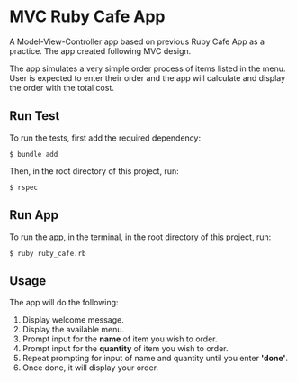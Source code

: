 # MVC Ruby Cafe App

A Model-View-Controller app based on previous Ruby Cafe App as a practice. The app created following MVC design.

The app simulates a very simple order process of items listed in the menu. User is expected to enter their order and the app will calculate and display the order with the total cost.

## Run Test

To run the tests, first add the required dependency:  

```
$ bundle add
```

Then, in the root directory of this project, run:
```
$ rspec
```

## Run App

To run the app, in the terminal, in the root directory of this project, run:
```
$ ruby ruby_cafe.rb
```

## Usage

The app will do the following:

1. Display welcome message.
1. Display the available menu.
1. Prompt input for the **name** of item you wish to order.
1. Prompt input for the **quantity** of item you wish to order.
1. Repeat prompting for input of name and quantity until you enter **'done'**.
1. Once done, it will display your order.